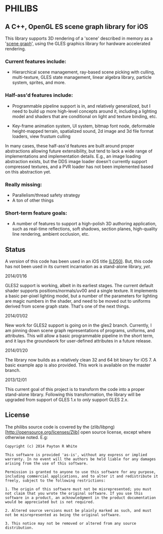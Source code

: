 
# PHILIBS

## A C++, OpenGL ES scene graph library for iOS

This library supports 3D rendering of a 'scene' described in memory as a '[scene graph](http://en.wikipedia.org/wiki/Scene_graph)', using the GLES graphics library for hardware accelerated rendering.

### Current features include:

* Hierarchical scene management, ray-based scene picking with culling, multi-texture, GLES state management, linear algebra library, particle system, sprites, and more.

### Half-ass'd features include:

* Programmable pipeline support is in, and relatively generalized, but I need to build up more high-level concepts around it, including a lighting model and shaders that are conditional on light and texture binding, etc.

* Key-frame animation system, UI system, bitmap font node, deformable height-mapped terrain, spatialized sound, 2d image and 3d file format loaders, view frustum culling

In many cases, these half-ass'd features are built around proper abstractions allowing future extensibility, but tend to lack a wide range of implementations and implementation details.  E.g., an image loading abstraction exists, but the DDS image loader doesn't currently support compressed textures, and a PVR loader has not been implemented based on this abstraction yet.

### Really missing:

* Parallelism/thread safety strategy
* A ton of other things

### Short-term feature goals:

* A number of features to support a high-polish 3D authoring application, such as real-time reflections, soft shadows, section planes, high-quality line rendering, ambient occlusion, etc.

## Status

A _version_ of this code has been used in an iOS title [(LD50)](http://labs.prehiti.com/ld50/).  But, this code has not been used in its current incarnation as a stand-alone library, _yet_.

2014/01/16

GLES2 support is working, albeit in its earliest stages.  The current default shader supports positions/normals/uv00 and a single texture.  It implements a basic per-pixel lighting model, but a number of the parameters for lighting are magic numbers in the shader, and need to be moved out to uniforms derived from scene graph state.  That's one of the next things.

2014/01/02

New work for GLES2 support is going on in the gles2 branch.  Currently, I am pinning down scene graph representations of programs, uniforms, and attributes.  This will allow a basic programmable pipeline in the short term, and it lays the groundwork for user-defined attributes in a future release.

2014/01/20

The library now builds as a relatively clean 32 and 64 bit binary for iOS 7.  A basic example app is also provided.  This work is available on the master branch.

2013/12/01

This current goal of this project is to transform the code into a proper stand-alone library.  Following this transformation, the library will be upgraded from support of GLES 1.x to _only_ support GLES 2.x.

## License

The philibs source code is covered by the (zlib/libpng)[http://opensource.org/licenses/Zlib] open source license, except where otherwise noted.  E.g:

	Copyright (c) 2014 Payton R White
	
	This software is provided 'as-is', without any express or implied warranty. In no event will the authors be held liable for any damages arising from the use of this software.
	
	Permission is granted to anyone to use this software for any purpose, including commercial applications, and to alter it and redistribute it freely, subject to the following restrictions:
	
	1. The origin of this software must not be misrepresented; you must not claim that you wrote the original software. If you use this software in a product, an acknowledgment in the product documentation would be appreciated but is not required.
	
	2. Altered source versions must be plainly marked as such, and must not be misrepresented as being the original software.
	
	3. This notice may not be removed or altered from any source distribution.



